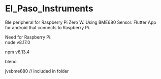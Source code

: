 # El_Paso_Instruments
Ble peripheral for Raspberry Pi Zero W. Using BME680 Sensor.
Flutter App for android that connects to Raspberry Pi.

Need for Raspberry Pi:  
 node v8.17.0

npm v6.13.4

bleno

jvsbme680 // included in folder

